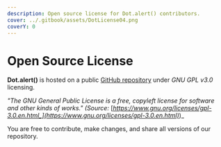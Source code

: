 ```yaml
---
description: Open source license for Dot.alert() contributors.
cover: ../.gitbook/assets/DotLicense04.png
coverY: 0
---
```


# Open Source License

**Dot.alert()** is hosted on a public [GitHub repository](https://github.com/dot-alert/dot.alert) under _GNU GPL v3.0_ licensing.

_"The GNU General Public License is a free, copyleft license for software and other kinds of works." (Source:_ [_https://www.gnu.org/licenses/gpl-3.0.en.html_](https://www.gnu.org/licenses/gpl-3.0.en.html)_)_

You are free to contribute, make changes, and share all versions of our repository.&#x20;

